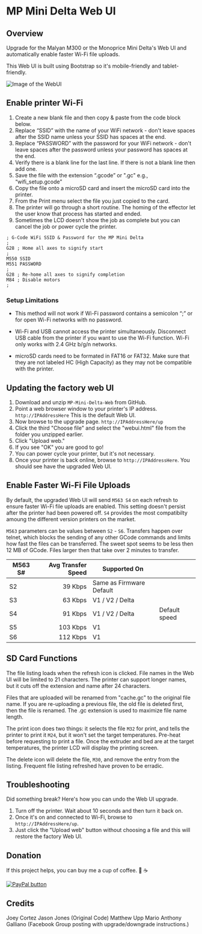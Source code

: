 # MP Mini Delta Web UI

## Overview

Upgrade for the Malyan M300 or the Monoprice Mini Delta's Web UI and automatically enable faster Wi-Fi file uploads.

This Web UI is built using Bootstrap so it's mobile-friendly and tablet-friendly.

![Image of the WebUI](https://raw.githubusercontent.com/nokemono42/MP-Mini-Delta-Web/master/images/screenshot.png)

## Enable printer Wi-Fi

1. Create a new blank file and then copy & paste from the code block below.
2. Replace “SSID” with the name of your WiFi network - don't leave spaces after the SSID name unless your SSID has spaces at the end.
3. Replace “PASSWORD” with the password for your WiFi network - don't leave spaces after the password unless your password has spaces at the end.
4. Verify there is a blank line for the last line. If there is not a blank line then add one.
5. Save the file with the extension “.gcode” or ".gc" e.g., “wifi_setup.gcode”
6. Copy the file onto a microSD card and insert the microSD card into the printer.
7. From the Print menu select the file you just copied to the card.
8. The printer will go through a short routine. The homing of the effector let the user know that process has started and ended.
9. Sometimes the LCD doesn't show the job as complete but you can cancel the job or power cycle the printer.

```
; G-Code WiFi SSID & Password for the MP Mini Delta
;
G28 ; Home all axes to signify start
;
M550 SSID
M551 PASSWORD
;
G28 ; Re-home all axes to signify completion
M84 ; Disable motors
;
```

### Setup Limitations

* This method will not work if Wi-Fi password contains a semicolon “;” or for open Wi-Fi networks with no password.

* Wi-Fi and USB cannot access the printer simultaneously. Disconnect USB cable from the printer if you want to use the Wi-Fi function. Wi-Fi only works with 2.4 GHz b/g/n networks.

* microSD cards need to be formated in FAT16 or FAT32. Make sure that they are not labeled HC (High Capacity) as they may not be compatible with the printer.

## Updating the factory web UI

1. Download and unzip `MP-Mini-Delta-Web` from GitHub.
2. Point a web browser window to your printer's IP address. `http://IPAddressHere` This is the default Web UI.
3. Now browse to the upgrade page. `http://IPAddressHere/up`
4. Click the third "Choose file" and select the "webui.html" file from the folder you unzipped earlier.
5. Click "Upload web."
6. If you see "OK" you are good to go!
7. You can power cycle your printer, but it's not necessary.
8. Once your printer is back online, browse to `http://IPAddressHere`. You should see have the upgraded Web UI.

## Enable Faster Wi-Fi File Uploads

By default, the upgraded Web UI will send `M563 S4` on each refresh to ensure faster Wi-Fi file uploads are enabled. This setting doesn't persist after the printer had been powered off. `S4` provides the most compatibilty amoung the different version printers on the market.

`M563` parameters can be values between `S2` - `S6`. Transfers happen over telnet, which blocks the sending of any other GCode commands and limits how fast the files can be transferred. The sweet spot seems to be less then 12 MB of GCode. Files larger then that take over 2 minutes to transfer.

| M563 S# | Avg Transfer Speed | Supported On             |               |
| ------- | -----------------: | ------------------------ | ------------- |
| S2      |            39 Kbps | Same as Firmware Default |               |
| S3      |            63 Kbps | V1 / V2 / Delta          |               |
| S4      |            91 Kbps | V1 / V2 / Delta          | Default speed |
| S5      |           103 Kbps | V1                       |               |
| S6      |           112 Kbps | V1                       |               |

## SD Card Functions

The file listing loads when the refresh icon is clicked. File names in the Web UI will be limited to 21 characters. The printer can support longer names, but it cuts off the extension and name after 24 characters.

Files that are uploaded will be renamed from "cache.gc" to the original file name. If you are re-uploading a previous file, the old file is deleted first, then the file is renamed. The .gc extension is used to maximize file name length.

The print icon does two things: it selects the file `M32` for print, and tells the printer to print it `M24`, but it won't set the target temperatures. Pre-heat before requesting to print a file. Once the extruder and bed are at the target temperatures, the printer LCD will display the printing screen.

The delete icon will delete the file, `M30`, and remove the entry from the listing. Frequent file listing refreshed have proven to be erradic.

## Troubleshooting

Did something break? Here's how you can undo the Web UI upgrade.

1. Turn off the printer. Wait about 10 seconds and then turn it back on.
2. Once it's on and connected to Wi-Fi, browse to `http://IPAddressHere/up`.
3. Just click the "Upload web" button without choosing a file and this will restore the factory Web UI.

## Donation

If this project helps, you can buy me a cup of coffee. :grimacing: :coffee:

[![PayPal button](http://rawgit.com/twolfson/paypal-github-button/master/dist/button.svg)](https://www.paypal.me/thejoeycortez/5)


## Credits

Joey Cortez
Jason Jones (Original Code)
Matthew Upp
Mario Anthony Galliano (Facebook Group posting with upgrade/downgrade instructions.)
